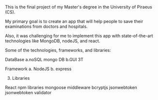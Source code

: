 This is the final project of my Master's degree in the University of Piraeus (CS).

My primary goal is to create an app that will help people to save their examinations from doctors and hospitals.

Also, it was challenging for me to implement this app with state-of-the-art technologies like MongoDB, nodeJS, and react.

Some of the technologies, frameworks, and libraries:

DataBase a.noSQL mongo DB b.GUI 3T

Framework a. NodeJS b. express

3. Libraries

React
npm libraries
mongoose
middleware
bcryptjs
jsonwebtoken
jsonwebtoken
validator

